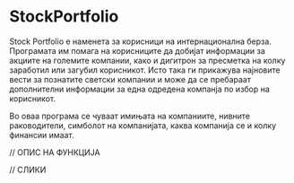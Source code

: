 # StockPortfolio

Stock Portfolio е наменета за корисници на интернационална берза.
Програмата им помага на корисниците да добијат информации за акциите на големите компании, 
како и дигитрон за пресметка на колку заработил или загубил корисникот.
Исто така ги прикажува најновите вести за познатите светски компании и може да се пребараат дополнителни информации за 
една одредена компанја по избор на корисникот.

Во оваа програма се чуваат имињата на компаниите, нивните раководители, симболот на компанијата, каква компанија се и колку финансии имаат.

// ОПИС НА ФУНКЦИЈА

// СЛИКИ

